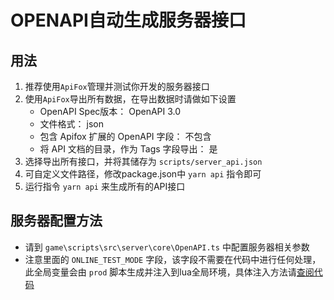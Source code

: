 # OPENAPI自动生成服务器接口

## 用法
1. 推荐使用`ApiFox`管理并测试你开发的服务器接口
2. 使用`ApiFox`导出所有数据，在导出数据时请做如下设置
    - OpenAPI Spec版本： OpenAPI 3.0
    - 文件格式： json
    - 包含 Apifox 扩展的 OpenAPI 字段： 不包含
    - 将 API 文档的目录，作为 Tags 字段导出： 是
3. 选择导出所有接口，并将其储存为 `scripts/server_api.json`
4. 可自定义文件路径，修改package.json中 `yarn api` 指令即可
5. 运行指令 `yarn api` 来生成所有的API接口

## 服务器配置方法
- 请到 `game\scripts\src\server\core\OpenAPI.ts` 中配置服务器相关参数
- 注意里面的 `ONLINE_TEST_MODE` 字段，该字段不需要在代码中进行任何处理，此全局变量会由 `prod` 脚本生成并注入到lua全局环境，具体注入方法请[查阅代码](https://github.com/XavierCHN/x-template/blob/master/scripts/publish.js#L72)

